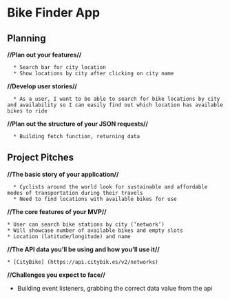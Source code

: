 # Bike Finder App



## Planning

**//Plan out your features//**

      * Search bar for city location
      * Show locations by city after clicking on city name

**//Develop user stories//**

      * As a user, I want to be able to search for bike locations by city and availability so I can easily find out which location has available bikes to ride

**//Plan out the structure of your JSON requests//**
    
      * Building fetch function, returning data

## Project Pitches

  **//The basic story of your application//**

      * Cyclists around the world look for sustainable and affordable modes of transportation during their travels
      * Need to find locations with available bikes for use

  **//The core features of your MVP//**

    * User can search bike stations by city (‘network’)
    * Will showcase number of available bikes and empty slots
    * Location (latitude/longitude) and name

  **//The API data you’ll be using and how you’ll use it//**

    * [CityBike] (https://api.citybik.es/v2/networks)
  
  **//Challenges you expect to face//**

  * Building event listeners, grabbing the correct data value from the api